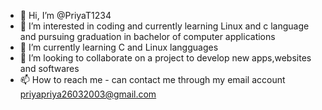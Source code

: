 - 👋 Hi, I’m @PriyaT1234
- 👀 I’m interested in  coding and currently learning Linux and c language and pursuing graduation in bachelor of computer applications
- 🌱 I’m currently learning C and Linux langguages
- 💞️ I’m looking to collaborate on a project to develop new apps,websites and softwares
- 📫 How to reach me - can contact me through my email account priyapriya26032003@gmail.com

<!---
PriyaT1234/PriyaT1234 is a ✨ special ✨ repository because its `README.md` (this file) appears on your GitHub profile.
You can click the Preview link to take a look at your changes.
--->

